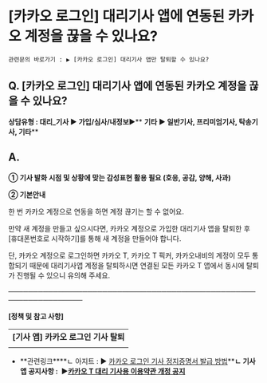 # [카카오 로그인] 대리기사 앱에 연동된 카카오 계정을 끊을 수 있나요?

```
관련문의 바로가기 : ▶ [카카오 로그인] 대리기사 앱만 탈퇴할 수 있나요?
```

**Q. [카카오 로그인] 대리기사 앱에 연동된 카카오 계정을 끊을 수 있나요?**
----------------------------------------------

**상담유형 : **대리\_기사 ▶ 가입/심사/내정보****▶** **기타 ▶ 일반기사, 프리미엄기사, 탁송기사, 기타****

**A.**
------

****① 기사 발화 시점 및 상황에 맞는 감성표현 활용 필요 (호응, 공감, 양해, 사과)****

**② 기본안내**

한 번 카카오 계정으로 연동을 하면 계정 끊기는 할 수 없어요.

만약 새 계정을 만들고 싶으시다면, 카카오 계정으로 가입한 대리기사 앱을 탈퇴한 후 [휴대폰번호로 시작하기]를 통해 새 계정을 만들어야 합니다.

단, 카카오 계정으로 로그인하면 카카오 T, 카카오 T 픽커, 카카오내비의 계정이 모두 통합되기 때문에 대리기사앱 계정을 탈퇴하시면 연결된 모든 카카오 T 앱에서 동시에 탈퇴가 진행될 수 있으니 유의해 주세요.

─────────────────────────────────────────────────────────────────

**[정책 및 참고 사항]**

|  |
| --- |
| **[기사 앱] 카카오 로그인 기사 탈퇴** |
|  |

* **관련링크****ㄴ 아지트 : ▶ [카카오 로그인 기사 정지증명서 발급 방법](https://ext.agit.in/g/300016075/wall/406044011#comment_panel_407120402)****ㄴ 기사 앱 공지사항 :  ▶[카카오 T 대리 기사용 이용약관 개정 공지](https://wheel-admin.kakaosecure.net/notices/975)**